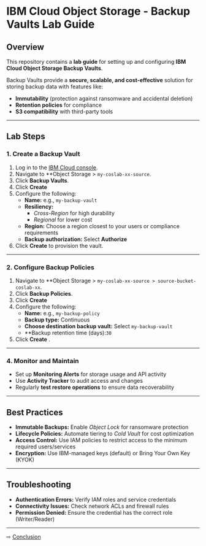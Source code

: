 # IBM Cloud Object Storage - Backup Vaults Lab Guide

## Overview
This repository contains a **lab guide** for setting up and configuring **IBM Cloud Object Storage Backup Vaults**.

Backup Vaults provide a **secure, scalable, and cost-effective** solution for storing backup data with features like:
- **Immutability** (protection against ransomware and accidental deletion)
- **Retention policies** for compliance
- **S3 compatibility** with third-party tools

---


## Lab Steps

### 1. Create a Backup Vault
1. Log in to the [IBM Cloud console](https://cloud.ibm.com/).
2. Navigate to **Object Storage > `my-coslab-xx-source`.  
3. Click **Backup Vaults**.
4. Click **Create**
5. Configure the following:
   - **Name:** e.g., `my-backup-vault`
   - **Resiliency:**
     - *Cross-Region* for high durability  
     - *Regional* for lower cost
   - **Region:** Choose a region closest to your users or compliance requirements
   - **Backup authorization:** Select **Authorize** 
6. Click **Create** to provision the vault.

---

### 2. Configure Backup Policies
1. Navigate to **Object Storage > `my-coslab-xx-source > source-bucket-coslab-xx`.
2. Click **Backup Policies**.
3. Click **Create**
4. Configure the following:
    - **Name:** e.g., `my-backup-policy`
    - **Backup type:** Continuous
   - **Choose destination backup vault:** Select `my-backup-vault`
   - **Backup retention time (days):`30`
5. Click **Create** .
---

### 4. Monitor and Maintain
- Set up **Monitoring Alerts** for storage usage and API activity
- Use **Activity Tracker** to audit access and changes
- Regularly **test restore operations** to ensure data recoverability

---

## Best Practices
- **Immutable Backups:** Enable *Object Lock* for ransomware protection
- **Lifecycle Policies:** Automate tiering to *Cold Vault* for cost optimization
- **Access Control:** Use IAM policies to restrict access to the minimum required users/services
- **Encryption:** Use IBM-managed keys (default) or Bring Your Own Key (KYOK)

---

## Troubleshooting
- **Authentication Errors:** Verify IAM roles and service credentials
- **Connectivity Issues:** Check network ACLs and firewall rules
- **Permission Denied:** Ensure the credential has the correct role (Writer/Reader)

---

⇨ [Conclusion](90-conclusion.md)